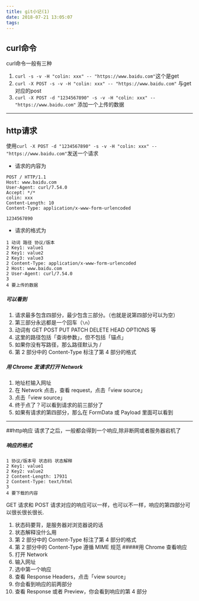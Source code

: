 ```yaml
---
title: git小记(1)
date: 2018-07-21 13:05:07
tags:
---
```


## curl命令
curl命令一般有三种
1. `curl -s -v -H "colin: xxx" -- "https://www.baidu.com"`这个是get
2. `curl -X POST -s -v -H "colin: xxx" -- "https://www.baidu.com"` 与get对应的post
3. `curl -X POST -d "1234567890" -s -v -H "colin: xxx" -- "https://www.baidu.com"` 添加一个上传的数据
***
##  http请求
使用`curl -X POST -d "1234567890" -s -v -H "colin: xxx" -- "https://www.baidu.com"`发送一个请求
* 请求的内容为
```
POST / HTTP/1.1
Host: www.baidu.com
User-Agent: curl/7.54.0
Accept: */*
colin: xxx
Content-Length: 10
Content-Type: application/x-www-form-urlencoded

1234567890
```
* 请求的格式为
```
1 动词 路径 协议/版本
2 Key1: value1
2 Key1: value2
2 Key3: value3
2 Content-Type: application/x-www-form-urlencoded
2 Host: www.baidu.com
2 User-Agent: curl/7.54.0
3  
4 要上传的数据
```
##### 可以看到
1. 请求最多包含四部分，最少包含三部分。（也就是说第四部分可以为空）
2. 第三部分永远都是一个回车（`\n`）
3. 动词有 GET POST PUT PATCH DELETE HEAD OPTIONS 等
4. 这里的路径包括「查询参数」，但不包括「锚点」
5. 如果你没有写路径，那么路径默认为 /
6. 第 2 部分中的 Content-Type 标注了第 4 部分的格式

##### 用 Chrome 发请求打开 Network
1. 地址栏输入网址
2. 在 Network 点击，查看 request，点击「view source」
3. 点击「view source」
4. 终于点了？可以看到请求的前三部分了
5. 如果有请求的第四部分，那么在 FormData 或 Payload 里面可以看到
***
##http响应
请求了之后，一般都会得到一个响应,除非断网或者服务器宕机了
##### 响应的格式
```
1 协议/版本号 状态码 状态解释
2 Key1: value1
2 Key2: value2
2 Content-Length: 17931
2 Content-Type: text/html
3
4 要下载的内容
```
GET 请求和 POST 请求对应的响应可以一样，也可以不一样，响应的第四部分可以很长很长很长.
1. 状态码要背，是服务器对浏览器说的话
2. 状态解释没什么用
3. 第 2 部分中的 Content-Type 标注了第 4 部分的格式
4. 第 2 部分中的 Content-Type 遵循 MIME 规范
#####用 Chrome 查看响应
1. 打开 Network
2. 输入网址
3. 选中第一个响应
4. 查看 Response Headers，点击「view source」
5. 你会看到响应的前两部分
6. 查看 Response 或者 Preview，你会看到响应的第 4 部分
